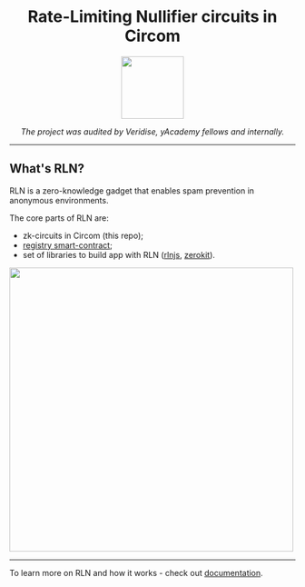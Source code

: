<h1 align=center>Rate-Limiting Nullifier circuits in Circom</h1>
<p align="center">
    <img src="https://github.com/Rate-Limiting-Nullifier/rln-circuits-v2/workflows/Test/badge.svg" width="110">
</p>

<div align="center">

*The project was audited by Veridise, yAcademy fellows and internally.*

</div>

___

## What's RLN?

RLN is a zero-knowledge gadget that enables spam 
prevention in anonymous environments.

The core parts of RLN are:
* zk-circuits in Circom (this repo);
* [registry smart-contract](https://github.com/Rate-Limiting-Nullifier/rln-contract);
* set of libraries to build app with RLN ([rlnjs](https://github.com/Rate-Limiting-Nullifier/rlnjs), [zerokit](https://github.com/vacp2p/zerokit)).

<img src="https://scrapbox.io/files/64f852e6087833001c6abcd2.png" width="500">

---

To learn more on RLN and how it works - check out [documentation](https://rate-limiting-nullifier.github.io/rln-docs/).
